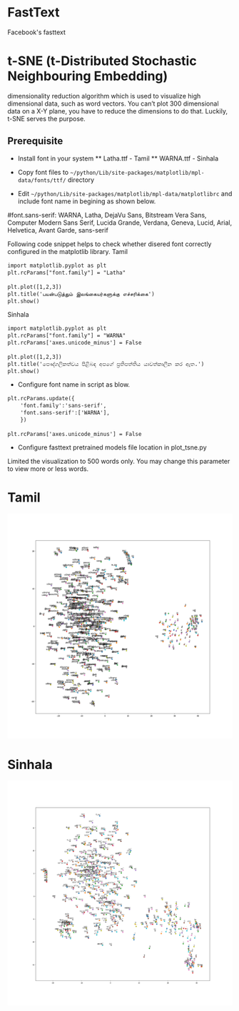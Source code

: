 # FastText
Facebook's fasttext

# t-SNE (t-Distributed Stochastic Neighbouring Embedding)

dimensionality reduction algorithm which is used to visualize high dimensional data, such as word vectors. You can’t plot 300 dimensional data on a X-Y plane, you have to reduce the dimensions to do that. Luckily, t-SNE serves the purpose.

## Prerequisite
* Install font in your system
    ** Latha.ttf - Tamil
    ** WARNA.ttf - Sinhala

* Copy font files to `~/python/Lib/site-packages/matplotlib/mpl-data/fonts/ttf/` directory
* Edit `~/python/Lib/site-packages/matplotlib/mpl-data/matplotlibrc` and include font name in begining as shown below.

#font.sans-serif: WARNA, Latha, DejaVu Sans, Bitstream Vera Sans, Computer Modern Sans Serif, Lucida Grande, Verdana, Geneva, Lucid, Arial, Helvetica, Avant Garde, sans-serif

Following code snippet helps to check whether disered font correctly configured in the matplotlib library.
Tamil
```
import matplotlib.pyplot as plt
plt.rcParams["font.family"] = "Latha"

plt.plot([1,2,3])
plt.title('பயன்படுத்தும் இலங்கையர்களுக்கு எச்சரிக்கை')
plt.show()
```

Sinhala
```
import matplotlib.pyplot as plt
plt.rcParams["font.family"] = "WARNA"
plt.rcParams['axes.unicode_minus'] = False

plt.plot([1,2,3])
plt.title('පෞද්ගලිකත්වය පිළිබඳ අපගේ ප්‍රතිපත්තිය යාවත්කාලීන කර ඇත.')
plt.show()
```

* Configure font name in script as blow.

```
plt.rcParams.update({
    'font.family':'sans-serif',
    'font.sans-serif':['WARNA'],
    })
    
plt.rcParams['axes.unicode_minus'] = False
```

* Configure fasttext pretrained models file location in plot_tsne.py

Limited the visualization to 500 words only. You may change this parameter to view more or less words.

# Tamil 
![Tamil Text](tamil.png)


# Sinhala
![Sinhala Text](sinhala.png)